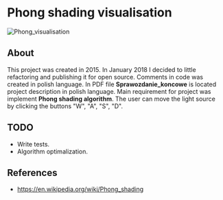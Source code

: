 # Phong shading visualisation
![Phong_visualisation](https://i.imgur.com/pHpk9dH.gif)

## About
This project was created in 2015. In January 2018 I decided to little refactoring and publishing it for open source.
Comments in code was created in polish language.
In PDF file **Sprawozdanie_koncowe** is located project description in polish language.
Main requirement for project was implement **Phong shading algorithm**. 
The user can move the light source by clicking the buttons "W", "A", "S", "D".

## TODO
- Write tests.
- Algorithm optimalization.

## References
 - https://en.wikipedia.org/wiki/Phong_shading
